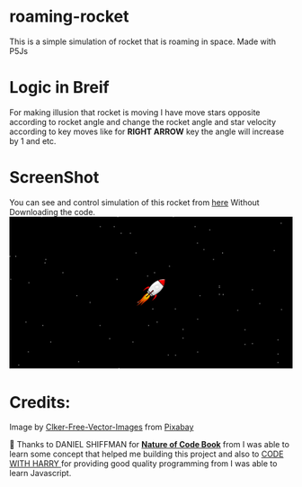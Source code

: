 # roaming-rocket
This is a simple simulation of rocket that is roaming in space. Made with P5Js
<br>

# Logic in Breif
For making illusion that rocket is moving I have move stars opposite according to rocket angle and change the rocket angle and star velocity according to key moves like for <b>RIGHT ARROW</b> key the angle will increase by 1 and etc.

# ScreenShot
You can see and control simulation of this rocket from <a href="https://nikhilrajpandey.github.io/roaming-rocket/">here</a> Without Downloading the code.
<img src="images/screenshot.png">


# Credits:
Image by <a href="https://pixabay.com/users/clker-free-vector-images-3736/?utm_source=link-attribution&amp;utm_medium=referral&amp;utm_campaign=image&amp;utm_content=312767">Clker-Free-Vector-Images</a> from <a href="https://pixabay.com/?utm_source=link-attribution&amp;utm_medium=referral&amp;utm_campaign=image&amp;utm_content=312767">Pixabay</a>
<br>

🤗️ Thanks to DANIEL SHIFFMAN for
<a href="https://natureofcode.com/"><b>Nature of Code Book</b></a> from I was able to learn some concept that helped me building this project and also to <a href="https://www.youtube.com/channel/UCeVMnSShP_Iviwkknt83cww"> CODE WITH HARRY </a> for providing good quality programming from I was able to learn Javascript.